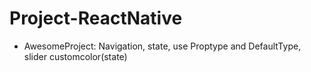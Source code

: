 # Project-ReactNative
- AwesomeProject: Navigation, state, use Proptype and DefaultType, slider customcolor(state)
